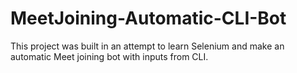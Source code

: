 # MeetJoining-Automatic-CLI-Bot
This project was built in an attempt to learn Selenium and make an automatic Meet joining bot with inputs from CLI.
